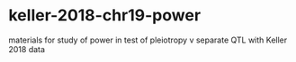 # keller-2018-chr19-power
materials for study of power in test of pleiotropy v separate QTL with Keller 2018 data

